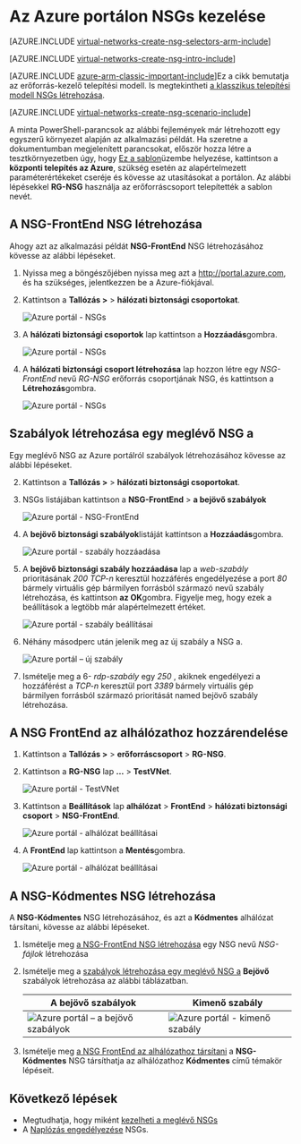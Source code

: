 <properties 
   pageTitle="NSGs létrehozása az Azure portálon ARM módban |} Microsoft Azure"
   description="Megtudhatja, hogy miként hozhat létre, és a az Azure portálon ARM NSGs terjesztése"
   services="virtual-network"
   documentationCenter="na"
   authors="jimdial"
   manager="carmonm"
   editor="tysonn"
   tags="azure-resource-manager"
/>
<tags 
   ms.service="virtual-network"
   ms.devlang="na"
   ms.topic="article"
   ms.tgt_pltfrm="na"
   ms.workload="infrastructure-services"
   ms.date="02/04/2016"
   ms.author="jdial" />

# <a name="how-to-manage-nsgs-using-the-azure-portal"></a>Az Azure portálon NSGs kezelése

[AZURE.INCLUDE [virtual-networks-create-nsg-selectors-arm-include](../../includes/virtual-networks-create-nsg-selectors-arm-include.md)]

[AZURE.INCLUDE [virtual-networks-create-nsg-intro-include](../../includes/virtual-networks-create-nsg-intro-include.md)]

[AZURE.INCLUDE [azure-arm-classic-important-include](../../includes/azure-arm-classic-important-include.md)]Ez a cikk bemutatja az erőforrás-kezelő telepítési modell. Is megtekintheti [a klasszikus telepítési modell NSGs létrehozása](virtual-networks-create-nsg-classic-ps.md).

[AZURE.INCLUDE [virtual-networks-create-nsg-scenario-include](../../includes/virtual-networks-create-nsg-scenario-include.md)]

A minta PowerShell-parancsok az alábbi fejlemények már létrehozott egy egyszerű környezet alapján az alkalmazási példát. Ha szeretne a dokumentumban megjelenített parancsokat, először hozza létre a tesztkörnyezetben úgy, hogy [Ez a sablon](http://github.com/telmosampaio/azure-templates/tree/master/201-IaaS-WebFrontEnd-SQLBackEnd)üzembe helyezése, kattintson a **központi telepítés az Azure**, szükség esetén az alapértelmezett paraméterértékeket cseréje és kövesse az utasításokat a portálon. Az alábbi lépésekkel **RG-NSG** használja az erőforráscsoport telepítették a sablon nevét.

## <a name="create-the-nsg-frontend-nsg"></a>A NSG-FrontEnd NSG létrehozása

Ahogy azt az alkalmazási példát **NSG-FrontEnd** NSG létrehozásához kövesse az alábbi lépéseket.

1. Nyissa meg a böngészőjében nyissa meg azt a http://portal.azure.com, és ha szükséges, jelentkezzen be a Azure-fiókjával.
2. Kattintson a **Tallózás >** > **hálózati biztonsági csoportokat**.

    ![Azure portál - NSGs](./media/virtual-networks-create-nsg-arm-pportal/figure11.png)

3. A **hálózati biztonsági csoportok** lap kattintson a **Hozzáadás**gombra.
  
    ![Azure portál - NSGs](./media/virtual-networks-create-nsg-arm-pportal/figure12.png)

4. A **hálózati biztonsági csoport létrehozása** lap hozzon létre egy *NSG-FrontEnd* nevű *RG-NSG* erőforrás csoportjának NSG, és kattintson a **Létrehozás**gombra.

    ![Azure portál - NSGs](./media/virtual-networks-create-nsg-arm-pportal/figure13.png)

## <a name="create-rules-in-an-existing-nsg"></a>Szabályok létrehozása egy meglévő NSG a

Egy meglévő NSG az Azure portálról szabályok létrehozásához kövesse az alábbi lépéseket.

2. Kattintson a **Tallózás >** > **hálózati biztonsági csoportokat**.

3. NSGs listájában kattintson a **NSG-FrontEnd** > **a bejövő szabályok**

    ![Azure portál - NSG-FrontEnd](./media/virtual-networks-create-nsg-arm-pportal/figure2.png)

4. A **bejövő biztonsági szabályok**listáját kattintson a **Hozzáadás**gombra.

    ![Azure portál - szabály hozzáadása](./media/virtual-networks-create-nsg-arm-pportal/figure3.png)

5. A **bejövő biztonsági szabály hozzáadása** lap a *web-szabály* prioritásának *200* *TCP-n* keresztül hozzáférés engedélyezése a port *80* bármely virtuális gép bármilyen forrásból származó nevű szabály létrehozása, és kattintson **az OK**gombra. Figyelje meg, hogy ezek a beállítások a legtöbb már alapértelmezett értéket.

    ![Azure portál - szabály beállításai](./media/virtual-networks-create-nsg-arm-pportal/figure4.png)

6. Néhány másodperc után jelenik meg az új szabály a NSG a.

    ![Azure portál – új szabály](./media/virtual-networks-create-nsg-arm-pportal/figure5.png)

7. Ismételje meg a 6- *rdp-szabály* egy *250* , akiknek engedélyezi a hozzáférést a *TCP-n* keresztül port *3389* bármely virtuális gép bármilyen forrásból származó prioritását named bejövő szabály létrehozása.

## <a name="associate-the-nsg-to-the-frontend-subnet"></a>A NSG FrontEnd az alhálózathoz hozzárendelése

1. Kattintson a **Tallózás >** > **erőforráscsoport** > **RG-NSG**.
2. Kattintson a **RG-NSG** lap **…**  >  **TestVNet**.

    ![Azure portál - TestVNet](./media/virtual-networks-create-nsg-arm-pportal/figure14.png)

3. Kattintson a **Beállítások** lap **alhálózat** > **FrontEnd** > **hálózati biztonsági csoport** > **NSG-FrontEnd**.

    ![Azure portál - alhálózat beállításai](./media/virtual-networks-create-nsg-arm-pportal/figure15.png)

4. A **FrontEnd** lap kattintson a **Mentés**gombra.

    ![Azure portál - alhálózat beállításai](./media/virtual-networks-create-nsg-arm-pportal/figure16.png)

## <a name="create-the-nsg-backend-nsg"></a>A NSG-Kódmentes NSG létrehozása

A **NSG-Kódmentes** NSG létrehozásához, és azt a **Kódmentes** alhálózat társítani, kövesse az alábbi lépéseket.

1. Ismételje meg [a NSG-FrontEnd NSG létrehozása](#Create-the-NSG-FrontEnd-NSG) egy NSG nevű *NSG-fájlok* létrehozása
2. Ismételje meg a [szabályok létrehozása egy meglévő NSG a](#Create-rules-in-an-existing-NSG) **Bejövő** szabályok létrehozása az alábbi táblázatban.

  	|A bejövő szabályok|Kimenő szabály|
  	|---|---|
  	|![Azure portál – a bejövő szabályok](./media/virtual-networks-create-nsg-arm-pportal/figure17.png)|![Azure portál - kimenő szabály](./media/virtual-networks-create-nsg-arm-pportal/figure18.png)|

3. Ismételje meg [a NSG FrontEnd az alhálózathoz társítani](#Associate-the-NSG-to-the-FrontEnd-subnet) a **NSG-Kódmentes** NSG társíthatja az alhálózathoz **Kódmentes** című témakör lépéseit.

## <a name="next-steps"></a>Következő lépések

- Megtudhatja, hogy miként [kezelheti a meglévő NSGs](virtual-network-manage-nsg-arm-portal.md)
- A [Naplózás engedélyezése](virtual-network-nsg-manage-log.md) NSGs.